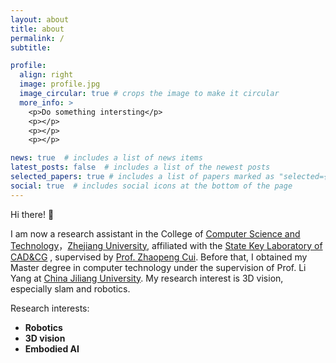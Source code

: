 ```yaml
---
layout: about
title: about
permalink: /
subtitle: 

profile:
  align: right
  image: profile.jpg
  image_circular: true # crops the image to make it circular
  more_info: >
    <p>Do something intersting</p>
    <p></p>
    <p></p>
    <p></p>

news: true  # includes a list of news items
latest_posts: false  # includes a list of the newest posts
selected_papers: true # includes a list of papers marked as "selected={true}"
social: true  # includes social icons at the bottom of the page
---
```


Hi there! 👋

I am now a research assistant in the  College of [Computer Science and Technology](http://www.cs.zju.edu.cn/)，[Zhejiang University](https://www.zju.edu.cn/english/),  affiliated with the [State Key Laboratory of CAD&CG](http://www.cad.zju.edu.cn/index.html) , supervised 
by [Prof. Zhaopeng Cui](https://zhpcui.github.io/). Before that, I obtained my Master degree in computer technology under the supervision of  Prof. Li Yang at [China Jiliang University](https://www.cjlu.edu.cn/). My research interest is 3D vision, especially slam and robotics.

Research interests:
  - **Robotics**
  - **3D vision**
  - **Embodied AI**
